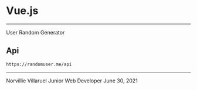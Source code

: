 # Vue.js

---
User Random Generator

## Api 

```
https://randomuser.me/api 
```

---
Norvillie Villaruel
Junior Web Developer
June 30, 2021
